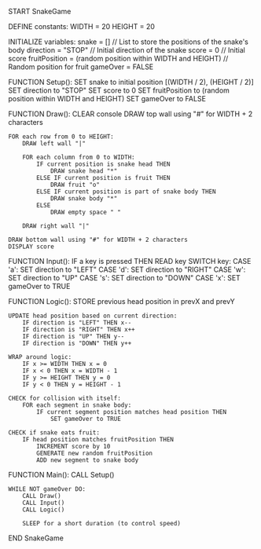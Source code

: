 START SnakeGame

DEFINE constants:
    WIDTH = 20
    HEIGHT = 20

INITIALIZE variables:
    snake = [] // List to store the positions of the snake's body
    direction = "STOP" // Initial direction of the snake
    score = 0 // Initial score
    fruitPosition = (random position within WIDTH and HEIGHT) // Random position for fruit
    gameOver = FALSE

FUNCTION Setup():
    SET snake to initial position [(WIDTH / 2), (HEIGHT / 2)]
    SET direction to "STOP"
    SET score to 0
    SET fruitPosition to (random position within WIDTH and HEIGHT)
    SET gameOver to FALSE

FUNCTION Draw():
    CLEAR console
    DRAW top wall using "#" for WIDTH + 2 characters
    
    FOR each row from 0 to HEIGHT:
        DRAW left wall "|"
        
        FOR each column from 0 to WIDTH:
            IF current position is snake head THEN
                DRAW snake head "*"
            ELSE IF current position is fruit THEN
                DRAW fruit "o"
            ELSE IF current position is part of snake body THEN
                DRAW snake body "*"
            ELSE
                DRAW empty space " "
        
        DRAW right wall "|"
    
    DRAW bottom wall using "#" for WIDTH + 2 characters
    DISPLAY score

FUNCTION Input():
    IF a key is pressed THEN
        READ key
        SWITCH key:
            CASE 'a': SET direction to "LEFT"
            CASE 'd': SET direction to "RIGHT"
            CASE 'w': SET direction to "UP"
            CASE 's': SET direction to "DOWN"
            CASE 'x': SET gameOver to TRUE

FUNCTION Logic():
    STORE previous head position in prevX and prevY
    
    UPDATE head position based on current direction:
        IF direction is "LEFT" THEN x--
        IF direction is "RIGHT" THEN x++
        IF direction is "UP" THEN y--
        IF direction is "DOWN" THEN y++
    
    WRAP around logic:
        IF x >= WIDTH THEN x = 0
        IF x < 0 THEN x = WIDTH - 1
        IF y >= HEIGHT THEN y = 0
        IF y < 0 THEN y = HEIGHT - 1
    
    CHECK for collision with itself:
        FOR each segment in snake body:
            IF current segment position matches head position THEN
                SET gameOver to TRUE
    
    CHECK if snake eats fruit:
        IF head position matches fruitPosition THEN
            INCREMENT score by 10
            GENERATE new random fruitPosition
            ADD new segment to snake body

FUNCTION Main():
    CALL Setup()
    
    WHILE NOT gameOver DO:
        CALL Draw()
        CALL Input()
        CALL Logic()
        
        SLEEP for a short duration (to control speed)

END SnakeGame
